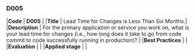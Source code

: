 ### D005

|**Code**           | **D005** |
|**Title**          | Lead Time for Changes is Less Than Six Months.|
|**Description**    | For the primary application or service you work on, what is your lead time for changes (i.e., how long does it take to go from code commit to code successfully running in production)? |
|**Best Practices** | |
|**Evaluation**     | |
|**Applied stage**  | |
